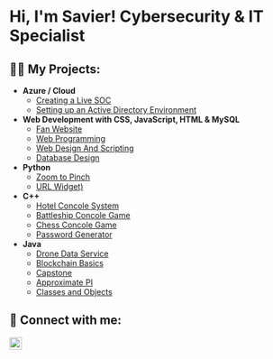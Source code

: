<h1>Hi, I'm Savier! Cybersecurity & IT Specialist</h1>

<h2>👨‍💻 My Projects:</h2>

- <b>Azure / Cloud</b>
  - [Creating a Live SOC](https://github.com/Savier5/Cloud-SOC/tree/main)
  - [Setting up an Active Directory Environment](https://github.com/Savier5/Setting-up-an-Active-Directory-Environment-in-a-Virtual-Windows-Server-With-Users)
- <b>Web Development with CSS, JavaScript, HTML & MySQL</b>
  - [Fan Website](https://github.com/Savier5/Fan-Website)
  - [Web Programming](https://github.com/Savier5/CIT4014-Web-Programming)
  - [Web Design And Scripting](https://github.com/Savier5/CIT3064-Web-Design-And-Scripting)
  - [Database Design](https://github.com/Savier5/CIT3054-14-Database-Design)
- <b>Python</b>
  - [Zoom to Pinch](https://github.com/Savier5/ZoomtoPinch)
  - [URL Widget)](https://github.com/Savier5/URL_QWidget)
- <b>C++</b>
  - [Hotel Concole System](https://github.com/Savier5/Hotel-Project)
  - [Battleship Concole Game](https://github.com/Savier5/Battleship-Project)
  - [Chess Concole Game](https://github.com/Savier5/Chess-Project)
  - [Password Generator](https://github.com/Savier5/Password-Generator)
- <b>Java</b>
  - [Drone Data Service](https://github.com/Savier5/DroneDataService)
  - [Blockchain Basics](https://github.com/Savier5/BlockchainBasics)
  - [Capstone](https://github.com/Savier5/Capstone-Project)
  - [Approximate PI](https://github.com/Savier5/ApproximatePI)
  - [Classes and Objects](https://github.com/Savier5/ClassesAndObjects)

<h2> 🤳 Connect with me:</h2>

[<img align="left" alt="JoshMadakor | LinkedIn" width="22px" src="https://cdn.jsdelivr.net/npm/simple-icons@v3/icons/linkedin.svg" />][linkedin]

[linkedin]: https://www.linkedin.com/in/savier-osman/

<!--
**joshmadakor1/joshmadakor1** is a ✨ _special_ ✨ repository because its `README.md` (this file) appears on your GitHub profile.

Here are some ideas to get you started:

- 🔭 I’m currently working on ...
- 🌱 I’m currently learning ...
- 👯 I’m looking to collaborate on ...
- 🤔 I’m looking for help with ...
- 💬 Ask me about ...
- 📫 How to reach me: ...
- 😄 Pronouns: ...
- ⚡ Fun fact: ...
-->
